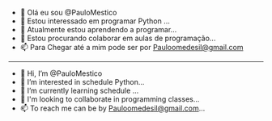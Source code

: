 
- 👋 Olá eu sou @PauloMestico
- 👀 Estou interessado em programar Python ...
- 🌱 Atualmente estou aprendendo a programar...
- 💞️ Estou procurando colaborar em aulas de programação...
- 📫 Para Chegar até a mim pode ser por Pauloomedesil@gmail.com
_________________________________________________________
- 👋 Hi, I’m @PauloMestico
- 👀 I’m interested in schedule Python...
- 🌱 I’m currently learning schedule ...
- 💞️ I'm looking to collaborate in programming classes...
- 📫 To reach me can be by Pauloomedesil@gmail.com...

<!---
PauloMestico/PauloMestico is a ✨ special ✨ repository because its `README.md` (this file) appears on your GitHub profile.
You can click the Preview link to take a look at your changes.
--->
